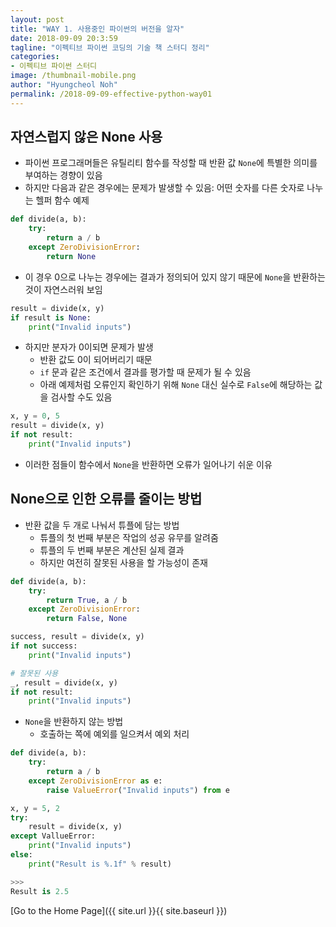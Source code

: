 ```yaml
---
layout: post
title: "WAY 1. 사용중인 파이썬의 버전을 알자"
date: 2018-09-09 20:3:59
tagline: "이펙티브 파이썬 코딩의 기술 책 스터디 정리"
categories:
- 이펙티브 파이썬 스터디
image: /thumbnail-mobile.png
author: "Hyungcheol Noh"
permalink: /2018-09-09-effective-python-way01
---
```


## 자연스럽지 않은 None 사용
- 파이썬 프로그래머들은 유틸리티 함수를 작성할 때 반환 값 `None`에 특별한 의미를 부여하는 경향이 있음
- 하지만 다음과 같은 경우에는 문제가 발생할 수 있음: 어떤 숫자를 다른 숫자로 나누는 헬퍼 함수 예제

```python
def divide(a, b):
    try:
        return a / b
    except ZeroDivisionError:
        return None
```

- 이 경우 0으로 나누는 경우에는 결과가 정의되어 있지 않기 때문에 `None`을 반환하는 것이 자연스러워 보임

```python
result = divide(x, y)
if result is None:
    print("Invalid inputs")
```

- 하지만 분자가 0이되면 문제가 발생
    - 반환 값도 0이 되어버리기 때문
    - `if` 문과 같은 조건에서 결과를 평가할 때 문제가 될 수 있음
    - 아래 예제처럼 오류인지 확인하기 위해 `None` 대신 실수로 `False`에 해당하는 값을 검사할 수도 있음

```python
x, y = 0, 5
result = divide(x, y)
if not result:
    print("Invalid inputs")
```

- 이러한 점들이 함수에서 `None`을 반환하면 오류가 일어나기 쉬운 이유

## None으로 인한 오류를 줄이는 방법
- 반환 값을 두 개로 나눠서 튜플에 담는 방법
    - 튜플의 첫 번째 부분은 작업의 성공 유무를 알려줌
    - 튜플의 두 번째 부분은 계산된 실제 결과
    - 하지만 여전히 잘못된 사용을 할 가능성이 존재

```python
def divide(a, b):
    try:
        return True, a / b
    except ZeroDivisionError:
        return False, None

success, result = divide(x, y)
if not success:
    print("Invalid inputs")

# 잘못된 사용
_, result = divide(x, y)
if not result:
    print("Invalid inputs")
```

- `None`을 반환하지 않는 방법
    - 호출하는 쪽에 예외를 일으켜서 예외 처리

```python
def divide(a, b):
    try:
        return a / b
    except ZeroDivisionError as e:
        raise ValueError("Invalid inputs") from e

x, y = 5, 2
try:
    result = divide(x, y)
except VallueError:
    print("Invalid inputs")
else:
    print("Result is %.1f" % result)

>>>
Result is 2.5
```

[Go to the Home Page]({{ site.url }}{{ site.baseurl }})
